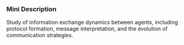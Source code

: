 ### Mini Description

Study of information exchange dynamics between agents, including protocol formation, message interpretation, and the evolution of communication strategies.
